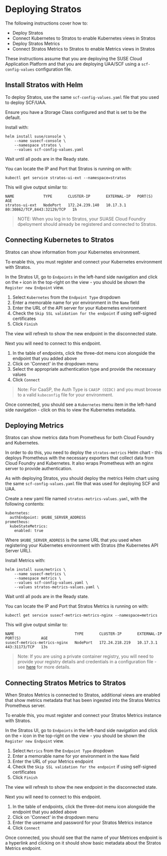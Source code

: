 # Deploying Stratos

The following instructions cover how to:

- Deploy Stratos
- Connect Kubernetes to Stratos to enable Kubernetes views in Stratos
- Deploy Stratos Metrics
- Connect Stratos Metrics to Stratos to enable Metrics views in Stratos

These instructions assume that you are deploying the SUSE Cloud Application Platform and that you are deploying UAA/SCF using a `scf-config-values` configuration file.

## Install Stratos with Helm

To deploy Stratos, use the same `scf-config-values.yaml` file that you used to deploy SCF/UAA.

Ensure you have a Storage Class configured and that is set to be the default.

Install with:

```
helm install suse/console \
    --name susecf-console \
    --namespace stratos \
    --values scf-config-values.yaml
```

Wait until all pods are in the Ready state.

You can locate the IP and Port that Stratos is running on with:

```
kubectl get service stratos-ui-ext --namespace=stratos
```

This will give output similar to:

```
NAME             TYPE       CLUSTER-IP       EXTERNAL-IP   PORT(S)                       AGE
stratos-ui-ext   NodePort   172.24.239.140   10.17.3.1     80:30862/TCP,8443:32129/TCP   1h
```

> NOTE: When you log in to Stratos, your SUASE Cloud Foundry dpeloyment should already be registered and connected to Stratos.

## Connecting Kubernetes to Stratos

Stratos can show information from your Kubernetes environment.

To enable this, you must register and connect your Kubernetes environment with Stratos.

In the Stratos UI, go to `Endpoints` in the left-hand side navigation and click on the `+` icon in the top-right on the view - you should be shown the `Register new Endpoint` view.

1. Select `Kubernetes` from the `Endpoint Type` dropdown
1. Enter a memorable name for yor environment in the `Name` field
1. Enter the URL of the API server for your Kubernetes environment
1. Check the `Skip SSL validation for the endpoint` if using self-signed certificates
1. Click `Finish`

The view will refresh to show the new endpoint in the disconnected state.

Next you will need to connect to this endpoint.

1. In the table of endpoints, click the three-dot menu icon alongside the endpoint that you added above
1. Click on 'Connect' in the dropdown menu
1. Select the appropriate authentication type and provide the necessary values
1. Click `Connect`

> Note: For CaaSP, the Auth Type is `CAASP (OIDC)` and you must browse to a valid `kubeconfig` file for your environment.

Once connected, you should see a `Kubernetes` menu item in the left-hand side navigation - click on this to view the Kubernetes metadata.

## Deploying Metrics

Stratos can show metrics data from Prometheus for both Cloud Foundry and Kubernetes.

In order to do this, you need to deploy the `stratos-metrics` Helm chart - this deploys Prometheus with the necessary exporters that collect data from Cloud Foundry and Kubernetes. It also wraps Prometheus with an nginx server to provide authentication.

As with deploying Stratos, you should deploy the metrics Helm chart using the same `scf-config-values.yaml` file that was used for deploying SCF and UAA.

Create a new yaml file named `stratos-metrics-values.yaml`, with the following contents:

```
kubernetes:
  authEndpoint: $KUBE_SERVER_ADDRESS
prometheus:
  kubeStateMetrics:    
    enabled: true
```

Where `$KUBE_SERVER_ADDRESS` is the same URL that you used when registering your Kubernetes environment with Stratos (the Kubernetes API Server URL).

Install Metrics with:

```
helm install suse/metrics \
    --name susecf-metrics \
    --namespace metrics \
    --values scf-config-values.yaml \
    --values stratos-metrics-values.yaml \
```

Wait until all pods are in the Ready state.

You can locate the IP and Port that Stratos Metrics is running on with:

```
kubectl get service susecf-metrics-metrics-nginx --namespace=metrics
```

This will give output similar to:

```
NAME                           TYPE       CLUSTER-IP       EXTERNAL-IP   PORT(S)         AGE
susecf-metrics-metrics-nginx   NodePort   172.24.218.219   10.17.3.1     443:31173/TCP   13s
```

> Note: If you are using a private container registry, you will need to provide your registry details and credentials in a configuration file - see [here](https://github.com/SUSE/stratos-metrics/blob/master/README.md#deploying-metrics-from-a-private-image-repository) for more details.

## Connecting Stratos Metrics to Stratos

When Stratos Metrics is connected to Stratos, additional views are enabled that show metrics metadata that has been ingested into the Stratos Metrics Prometheus server.

To enable this, you must register and connect your Stratos Metrics instance with Stratos.

In the Stratos UI, go to `Endpoints` in the left-hand side navigation and click on the `+` icon in the top-right on the view - you should be shown the `Register new Endpoint` view.

1. Select `Metrics` from the `Endpoint Type` dropdown
1. Enter a memorable name for yor environment in the `Name` field
1. Enter the URL of your Metrics endpoint
1. Check the `Skip SSL validation for the endpoint` if using self-signed certificates
1. Click `Finish`

The view will refresh to show the new endpoint in the disconnected state.

Next you will need to connect to this endpoint.

1. In the table of endpoints, click the three-dot menu icon alongside the endpoint that you added above
1. Click on 'Connect' in the dropdown menu
1. Enter the username and password for your Stratos Metrics instance
1. Click `Connect`

Once connected, you should see that the name of your Metrices endpoint is a hyperlink and clicking on it should show basic metadata about the Stratos Metrics endpoint.